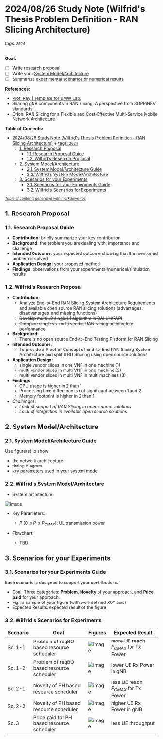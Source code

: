 # 2024/08/26 Study Note (Wilfrid's Thesis Problem Definition - RAN Slicing Architecture)

###### tags: `2024`

**Goal:**
- [ ] Write [research proposal](#12-Wilfrids-Research-Proposal)
- [ ] Write your [System Model/Architecture](#22-Wilfrids-System-ModelArchitecture)
- [ ] Summarize [experimental scenarios or numerical results](#32-Wilfrids-Scenarios-for-Experiments)

**References:**
- [Prof. Ray | Template for BMW Lab.](https://hackmd.io/@RayCheng/rJIuoWmB8)
- Sharing gNB components in RAN slicing: A perspective from 3GPP/NFV standards
- Orion: RAN Slicing for a Flexible and Cost-Effective Multi-Service Mobile Network Architecture

**Table of Contents:**
- [2024/08/26 Study Note (Wilfrid's Thesis Problem Definition - RAN Slicing Architecture)](#2024-08-26-study-note--wilfrid-s-thesis-problem-definition---ran-slicing-architecture-)
          + [tags: `2024`](#tags---2024-)
  * [1. Research Proposal](#1-research-proposal)
    + [1.1. Research Proposal Guide](#11-research-proposal-guide)
    + [1.2. Wilfrid's Research Proposal](#12-wilfrid-s-research-proposal)
  * [2. System Model/Architecture](#2-system-model-architecture)
    + [2.1. System Model/Architecture Guide](#21-system-model-architecture-guide)
    + [2.2. Wilfrid's System Model/Architecture](#22-wilfrid-s-system-model-architecture)
  * [3. Scenarios for your Experiments](#3-scenarios-for-your-experiments)
    + [3.1. Scenarios for your Experiments Guide](#31-scenarios-for-your-experiments-guide)
    + [3.2. Wilfrid's Scenarios for Experiments](#32-wilfrid-s-scenarios-for-experiments)

<small><i><a href='http://ecotrust-canada.github.io/markdown-toc/'>Table of contents generated with markdown-toc</a></i></small>


## 1. Research Proposal

### 1.1. Research Proposal Guide
- **Contribution:** briefly summarize your key contribution
- **Background:** the problem you are dealing with; importance and challenge
- **Intended Outcome:** your expected outcome showing that the mentioned problem is solved
- **Application Design:** your proposed method
- **Findings:** observations from your experimental/numerical/simulation results

### 1.2. Wilfrid's Research Proposal

- **Contribution:**
    - Analyze End-to-End RAN Slicing System Architecture Requirements and available open source RAN slicing solutions (advantages, disadvantages, and missing functions)
    - ~~Develop multi L2 single L1 algorithm in OAI L1 nFAPI~~
    - ~~Compare single vs. multi vendor RAN slicing architecture performance~~
- **Background:**
    - There is no open source End-to-End Testing Platform for RAN Slicing
- **Intended Outcome:**
    - To provide a Proof of Concept of End-to-End RAN Slicing System Architecture and split 6 RU Sharing using open source solutions
- **Application Design:**
    - single vendor slices in one VNF in one machine (1)
    - multi vendor slices in multi VNF in one machine (2)
    - multi vendor slices in multi VNF in multi machines (3)
- **Findings:**
    - CPU usage is higher in 2 than 1
    - Processing time difference is not significant between 1 and 2
    - Memory footprint is higher in 2 than 1
- *Challenges*:
    - *Lack of support of RAN Slicing in open source solutions*
    - *Lack of integration in available open source solutions*

## 2. System Model/Architecture

### 2.1. System Model/Architecture Guide
Use figure(s) to show
- the network architrecture
- timing diagram
- key parameters
used in your system model

### 2.2. Wilfrid's System Model/Architecture
- System architecture:

![image](https://hackmd.io/_uploads/Bk76Td3s0.png)

- Key Parameters:
    - $P$ ($0≤P≤P_{CMAX}$): UL transmission power

- Flowchart:
    - TBD

## 3. Scenarios for your Experiments

### 3.1. Scenarios for your Experiments Guide
Each scenario is designed to support your contributions.
- Goal: Three categories: **Problem**, **Novelty** of your approach, and **Price paid** for your approach.
- Fig.: a sample of your figure (with well-defined X0Y axis)
- Expected Results: expected result of the figure

### 3.2. Wilfrid's Scenarios for Experiments

| Scenario | Goal                                       | Figures                                            | Expected Result                       |
| -------- | ------------------------------------------ | -------------------------------------------------- | ------------------------------------- |
| Sc. 1-1  | Problem of reqBO based resource scheduler  | ![image](https://hackmd.io/_uploads/rkRSatwtR.png) | more UE reach $P_{CMAX}$ for Tx Power |
| Sc. 1-2  | Problem of reqBO based resource scheduler  | ![image](https://hackmd.io/_uploads/ryofXcvKC.png) | lower UE Rx Power in gNB              |
| Sc. 2-1  | Novelty of PH based resource scheduler     | ![image](https://hackmd.io/_uploads/SySS0FwFC.png) | less UE reach $P_{CMAX}$ for Tx Power |
| Sc. 2-2  | Novelty of PH based resource scheduler     | ![image](https://hackmd.io/_uploads/HJqzEcvFC.png) | higher UE Rx Power in gNB             |
| Sc. 3    | Price paid for PH based resource scheduler | ![image](https://hackmd.io/_uploads/BynybvdFA.png) | less UE throughput                    |


